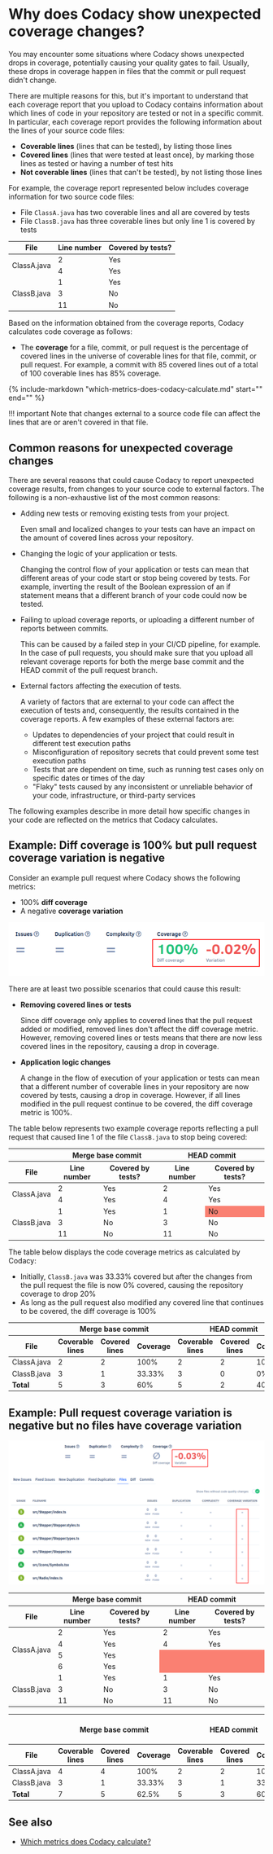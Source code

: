 # Why does Codacy show unexpected coverage changes?

You may encounter some situations where Codacy shows unexpected drops in coverage, <span class="skip-vale">potentially</span> causing your quality gates to fail. Usually, these drops in coverage happen in files that the commit or pull request didn't change.

There are multiple reasons for this, but it's important to understand that each coverage report that you upload to Codacy contains information about which lines of code in your repository are tested or not in a specific commit. In particular, each coverage report provides the following information about the lines of your source code files:

-   **Coverable lines** (lines that can be tested), by listing those lines
-   **Covered lines** (lines that were tested at least once), by marking those lines as tested or having a number of test hits
-   **Not coverable lines** (lines that can't be tested), by not listing those lines

For example, the coverage report represented below includes coverage information for two source code files:

-   File `ClassA.java` has two coverable lines and all are covered by tests
-   File `ClassB.java` has three coverable lines but only line 1 is covered by tests

<table>
  <thead>
    <tr>
      <th>File</th>
      <th>Line number</th>
      <th>Covered by tests?</th>
    </tr>
  </thead>
  <tbody>
    <tr>
      <td rowspan="2">ClassA.java</td>
      <td>2</td>
      <td>Yes</td>
    </tr>
    <tr>
      <td>4</td>
      <td>Yes</td>
    </tr>
    <tr>
      <td rowspan="3">ClassB.java</td>
      <td>1</td>
      <td>Yes</td>
    </tr>
    <tr>
      <td>3</td>
      <td>No</td>
    </tr>
    <tr>
      <td>11</td>
      <td>No</td>
    </tr>
  </tbody>
</table>

Based on the information obtained from the coverage reports, Codacy calculates code coverage as follows:

-   The **coverage** for a file, commit, or pull request is the percentage of covered lines in the universe of coverable lines for that file, commit, or pull request. For example, a commit with 85 covered lines out of a total of 100 coverable lines has 85% coverage.

{%
    include-markdown "which-metrics-does-codacy-calculate.md"
    start="<!--start-code-coverage-metrics-->"
    end="<!--end-code-coverage-metrics-->"
%}

!!! important
    Note that changes external to a source code file can affect the lines that are or aren't covered in that file.

## Common reasons for unexpected coverage changes

There are several reasons that could cause Codacy to report unexpected coverage results, from changes to your source code to external factors. The following is a non-exhaustive list of the most common reasons:

-   Adding new tests or removing existing tests from your project.

    Even small and localized changes to your tests can have an impact on the amount of covered lines across your repository.

-   Changing the logic of your application or tests.

    Changing the control flow of your application or tests can mean that different areas of your code start or stop being covered by tests. For example, inverting the result of the Boolean expression of an if statement means that a different branch of your code could now be tested.

-   Failing to upload coverage reports, or uploading a different number of reports between commits.

    This can be caused by a failed step in your CI/CD pipeline, for example. In the case of pull requests, you should make sure that you upload all relevant coverage reports for both the merge base commit and the HEAD commit of the pull request branch.

-   External factors affecting the execution of tests.

    A variety of factors that are external to your code can affect the execution of tests and, consequently, the results contained in the coverage reports. A few examples of these external factors are:

    -   Updates to dependencies of your project that could result in different test execution paths
    -   Misconfiguration of repository secrets that could prevent some test execution paths
    -   Tests that are dependent on time, such as running test cases only on specific dates or times of the day
    -   "Flaky" tests caused by any inconsistent or unreliable behavior of your code, infrastructure, or third-party services

The following examples describe in more detail how specific changes in your code are reflected on the metrics that Codacy calculates.

## Example: Diff coverage is 100% but pull request coverage variation is negative

Consider an example pull request where Codacy shows the following metrics:

-   100% **diff coverage**
-   A negative **coverage variation**

![Diff coverage is 100% but pull request coverage variation is negative](images/coverage-example-1.png)

There are at least two possible scenarios that could cause this result:

-   **Removing covered lines or tests**

    Since diff coverage only applies to covered lines that the pull request added or modified, removed lines don't affect the diff coverage metric. However, removing covered lines or tests means that there are now less covered lines in the repository, causing a drop in coverage.

-   **Application logic changes**

    A change in the flow of execution of your application or tests can mean that a different number of coverable lines in your repository are now covered by tests, causing a drop in coverage. However, if all lines modified in the pull request continue to be covered, the diff coverage metric is 100%.

The table below represents two example coverage reports reflecting a pull request that caused line 1 of the file `ClassB.java` to stop being covered:

<table>
  <thead>
    <tr>
      <th></th>
      <th colspan="2" style="text-align: center;">Merge base commit</th>
      <th colspan="2" style="text-align: center;">HEAD commit</th>
    </tr>
    <tr>
      <th>File</th>
      <th>Line number</th>
      <th>Covered by tests?</th>
      <th>Line number</th>
      <th>Covered by tests?</th>
    </tr>
  </thead>
  <tbody>
    <tr>
      <td rowspan="2">ClassA.java</td>
      <td>2</td>
      <td>Yes</td>
      <td>2</td>
      <td>Yes</td>
    </tr>
    <tr>
      <td>4</td>
      <td>Yes</td>
      <td>4</td>
      <td>Yes</td>
    </tr>
    <tr>
      <td rowspan="3">ClassB.java</td>
      <td>1</td>
      <td>Yes</td>
      <td>1</td>
      <td style="background-color:  salmon;">No</td>
    </tr>
    <tr>
      <td>3</td>
      <td>No</td>
      <td>3</td>
      <td>No</td>
    </tr>
    <tr>
      <td>11</td>
      <td>No</td>
      <td>11</td>
      <td>No</td>
    </tr>
  </tbody>
</table>

The table below displays the code coverage metrics as calculated by Codacy:

-   Initially, `ClassB.java` was 33.33% covered but after the changes from the pull request the file is now 0% covered, causing the repository coverage to drop 20%
-   As long as the pull request also modified any covered line that continues to be covered, the diff coverage is 100%

<table>
  <thead>
    <tr>
      <th></th>
      <th colspan="3" style="text-align: center;">Merge base commit</th>
      <th colspan="3" style="text-align: center;">HEAD commit</th>
      <th colspan="2" style="text-align: center;">Pull request results</th>
    </tr>
    <tr>
      <th>File</th>
      <th>Coverable<br/>lines</th>
      <th>Covered<br/>lines</th>
      <th>Coverage</th>
      <th>Coverable<br/>lines</th>
      <th>Covered<br/>lines</th>
      <th>Coverage</th>
      <th>Coverage variation</th>
      <th>Diff coverage</td>
    </tr>
  </thead>
  <tbody>
    <tr>
      <td>ClassA.java</td>
      <td>2</td>
      <td>2</td>
      <td title="2/2 x 100% = 100%">100%</td>
      <td>2</td>
      <td>2</td>
      <td title="2/2 x 100% = 100%">100%</td>
      <td title="100% - 100% = 0%">0%</td>
      <td></td>
    </tr>
    <tr>
      <td>ClassB.java</td>
      <td>3</td>
      <td>1</td>
      <td title="1/3 x 100% = 33.33%">33.33%</td>
      <td>3</td>
      <td>0</td>
      <td title="0/3 x 100% = 0%">0%</td>
      <td title="0% - 33.33% = -33.33%">-33.33%</td>
      <td></td>
    </tr>
    <tr>
      <td><strong>Total</strong></td>
      <td>5</td>
      <td>3</td>
      <td title="3/5 x 100% = 60%">60%</td>
      <td>5</td>
      <td>2</td>
      <td title="2/5 x 100% = 40%">40%</td>
      <td title="40% - 60% = -20%" style="color: red;">-20%</td>
      <td style="color: green;">100%</td>
    </tr>
  </tbody>
</table>

## Example: Pull request coverage variation is negative but no files have coverage variation

<!--TODO
[Cause] Removing covered lines:
-   Removing covered lines from files that have 100% coverage continues to result in files with 100% coverage, so no change in total coverage
-   However, there may now be a lower of higher percentage of covered lines in the repository compared to the total number of coverable lines in the repository
-->

![Pull request coverage variation is negative but no files have coverage variation](images/coverage-example-2.png)

<table>
  <thead>
    <tr>
      <th></th>
      <th colspan="2" style="text-align: center;">Merge base commit</th>
      <th colspan="2" style="text-align: center;">HEAD commit</th>
    </tr>
    <tr>
      <th>File</th>
      <th>Line number</th>
      <th>Covered by tests?</th>
      <th>Line number</th>
      <th>Covered by tests?</th>
    </tr>
  </thead>
  <tbody>
    <tr>
      <td rowspan="5">ClassA.java</td>
      <td>2</td>
      <td>Yes</td>
      <td>2</td>
      <td>Yes</td>
    </tr>
    <tr>
      <td>4</td>
      <td>Yes</td>
      <td>4</td>
      <td>Yes</td>
    </tr>
      <td>5</td>
      <td>Yes</td>
      <td style="background-color:  salmon;"></td>
      <td style="background-color:  salmon;"></td>
    <tr>
    </tr>
      <td>6</td>
      <td>Yes</td>
      <td style="background-color:  salmon;"></td>
      <td style="background-color:  salmon;"></td>
    <tr>
    </tr>
    <tr>
      <td rowspan="3">ClassB.java</td>
      <td>1</td>
      <td>Yes</td>
      <td>1</td>
      <td>Yes</td>
    </tr>
    <tr>
      <td>3</td>
      <td>No</td>
      <td>3</td>
      <td>No</td>
    </tr>
    <tr>
      <td>11</td>
      <td>No</td>
      <td>11</td>
      <td>No</td>
    </tr>
  </tbody>
</table>

<table>
  <thead>
    <tr>
      <th></th>
      <th colspan="3" style="text-align: center;">Merge base commit</th>
      <th colspan="3" style="text-align: center;">HEAD commit</th>
      <th style="text-align: center;">Pull request results</th>
    </tr>
    <tr>
      <th>File</th>
      <th>Coverable<br/>lines</th>
      <th>Covered<br/>lines</th>
      <th>Coverage</th>
      <th>Coverable<br/>lines</th>
      <th>Covered<br/>lines</th>
      <th>Coverage</th>
      <th>Coverage variation</th>
    </tr>
  </thead>
  <tbody>
    <tr>
      <td>ClassA.java</td>
      <td>4</td>
      <td>4</td>
      <td title="4/4 x 100% = 100%">100%</td>
      <td>2</td>
      <td>2</td>
      <td title="2/2 x 100% = 100%">100%</td>
      <td title="100% - 100% = 0%">0%</td>
    </tr>
    <tr>
      <td>ClassB.java</td>
      <td>3</td>
      <td>1</td>
      <td title="1/3 x 100% = 33.33%">33.33%</td>
      <td>3</td>
      <td>1</td>
      <td title="1/3 x 100% = 33.33%">33.33%</td>
      <td title="33.33% - 33.33% = 0%">0%</td>
    </tr>
    <tr>
      <td><strong>Total</strong></td>
      <td>7</td>
      <td>5</td>
      <td title="5/7 x 100% = 62.5%">62.5%</td>
      <td>5</td>
      <td>3</td>
      <td title="3/5 x 100% = 60%">60%</td>
      <td title="60% - 62.5% = -2.5%" style="color: red;">-2.5%</td>
    </tr>
  </tbody>
</table>

## See also

-   [Which metrics does Codacy calculate?](which-metrics-does-codacy-calculate.md#code-coverage)
